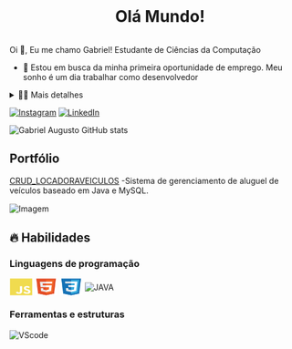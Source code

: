 <!--título-->
<div id="user-content-toc">
  <ul align="center">
    <summary><h1 style="display: inline-block">Olá Mundo!</h1></summary>
</div>

<!-- Presentation -->
<p>
  Oi 👋, Eu me chamo Gabriel! Estudante de Ciências da Computação

  - 🔭 Estou em busca da minha primeira oportunidade de emprego. Meu sonho é um dia trabalhar como desenvolvedor
</p>

<!-- Dropdown -->
<details>
  <summary>👨‍💻 Mais detalhes </summary>

  - 💬 Tenho 27 anos e atualmente moro no Brasil. Tenho conhecimento básico em inglês e tenho experiencia com JavaScript, html e css. Ja trabalhei em algumas empresas que pude desenvolver habilidades importantes como comunicação, trabalho em equipe, capacidade analítica e aprendizado rápido

  - ⚡ Gosto de ler, seja um noticiário ou livro, além de assistir filmes e jogar! Acredito que meus interesses pessoais contribuem para uma percepção mais apurada das coisas e para a resolução de problemas. \o/
</details>

<!-- Links -->
[![Instagram](https://img.shields.io/badge/Instagram-E4405F?style=for-the-badge&logo=instagram&logoColor=white)](https://www.instagram.com/gabrielsantos_ps/)
[![LinkedIn](https://img.shields.io/badge/LinkedIn-0077B5?style=for-the-badge&logo=linkedin&logoColor=white)](https://www.linkedin.com/in/gabrielsaugusto/)

<!-- GithubStats -->
![Gabriel Augusto GitHub stats](https://github-readme-stats.vercel.app/api?username=gabrielsaugusto&show_icons=true&theme=gotham)

<!-- Portfolio -->
## Portfólio
[CRUD_LOCADORAVEICULOS](https://github.com/gabrielsaugusto/CRUD_LOCADORA) -Sistema de gerenciamento de aluguel de veículos baseado em Java e MySQL.


<!-- GIF -->
<p align="left">
  <img align="center" src="https://github.com/VariableBee/VariableBee/assets/77739311/4e9f41af-6b57-49a7-b15a-74322e96b4d7" alt="Imagem">
</p>

## 🔥 Habilidades
<!-- Skills: Programming Languages -->
  <div style="flex-basis: 48%;">
    <h3>Linguagens de programação</h3>
    <img align="center" alt="Js" height="30" width="40" src="https://raw.githubusercontent.com/devicons/devicon/master/icons/javascript/javascript-plain.svg">
    <img align="center" alt="HTML" height="30" width="40" src="https://raw.githubusercontent.com/devicons/devicon/master/icons/html5/html5-original.svg">
    <img align="center" alt="CSS" height="30" width="40" src="https://raw.githubusercontent.com/devicons/devicon/master/icons/css3/css3-original.svg">
    <img align="center" alt="JAVA" height="30" width="40" src="https://img.shields.io/badge/Java-0D1117?style=for-the-badge&logo=openjdk&logoColor=white"/>
  </div>
  
  <!-- Skills: Tools & Frameworks -->
  <div style="flex-basis: 48%;">
    <h3>Ferramentas e estruturas</h3>
    <img align="center" alt="VScode" height="30" width="40" src="https://cdn.jsdelivr.net/gh/devicons/devicon/icons/vscode/vscode-original.svg">
  </div>
  
  <!-- Skills: Libraries -->
